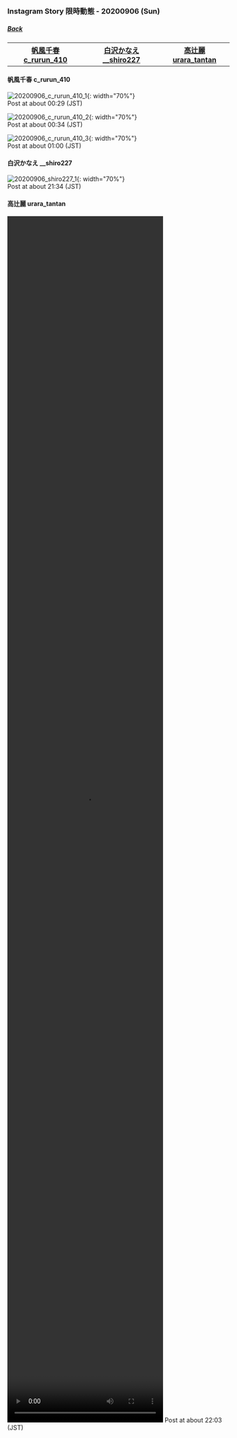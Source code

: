 ### Instagram Story 限時動態 - 20200906 (Sun)
##### [Back](../../IGstory_List.md)

<table>
<tr>
<th><a href="#c_rurun_410">帆風千春 c_rurun_410</a></th>
<th><a href="#__shiro227">白沢かなえ __shiro227</a></th>
<th><a href="#urara_tantan">高辻麗 urara_tantan</a></th>
</tr>
</table>

<a name="c_rurun_410"></a>
#### 帆風千春 c_rurun_410

![20200906_c_rurun_410_1](../../../../../Album/Instagram/IGstory/Sep2020/20200906/20200906_c_rurun_410_1.jpg){: width="70%"}  
Post at about 00:29 (JST)  

![20200906_c_rurun_410_2](../../../../../Album/Instagram/IGstory/Sep2020/20200906/20200906_c_rurun_410_2.jpg){: width="70%"}  
Post at about 00:34 (JST)  

![20200906_c_rurun_410_3](../../../../../Album/Instagram/IGstory/Sep2020/20200906/20200906_c_rurun_410_3.jpg){: width="70%"}  
Post at about 01:00 (JST)  

<a name="__shiro227"></a>
#### 白沢かなえ __shiro227

![20200906_shiro227_1](../../../../../Album/Instagram/IGstory/Sep2020/20200906/20200906_shiro227_1.jpg){: width="70%"}  
Post at about 21:34 (JST)  

<a name="urara_tantan"></a>
#### 高辻麗 urara_tantan

<video width="70%" height="70%" controls>
  <source src="../../../../../Album/Instagram/IGstory/Sep2020/20200906/20200906_urara_tantan_1.mp4" type="video/mp4">
</video>
Post at about 22:03 (JST)
